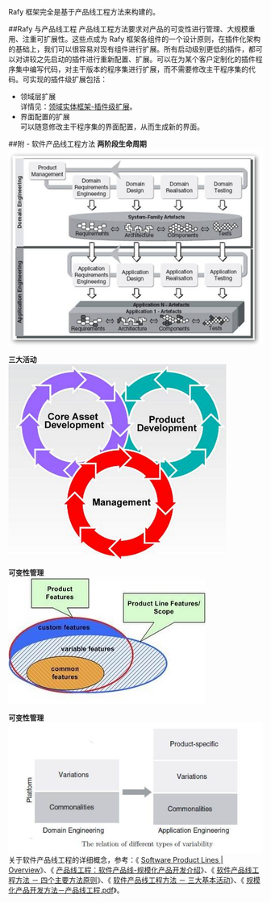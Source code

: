 Rafy 框架完全是基于产品线工程方法来构建的。  

##Rafy 与产品线工程
产品线工程方法要求对产品的可变性进行管理、大规模重用、注重可扩展性。这些点成为 Rafy 框架各组件的一个设计原则，在插件化架构的基础上，我们可以很容易对现有组件进行扩展。所有启动级别更低的插件，都可以对讲较之先启动的插件进行重新配置、扩展。可以在为某个客户定制化的插件程序集中编写代码，对主干版本的程序集进行扩展，而不需要修改主干程序集的代码。可实现的插件级扩展包括：
 - 领域层扩展   
     详情见：[领域实体框架-插件级扩展](../领域实体框架\插件级扩展.html)。
 - 界面配置的扩展   
     可以随意修改主干程序集的界面配置，从而生成新的界面。

##附 - 软件产品线工程方法
**两阶段生命周期**  
![](../../images/SPL_2LifeCycle.png)

**三大活动**  
![](../../images/SPL_3Activities.png)  

**可变性管理**  
![](../../images/SPL_Variables1.png)

**可变性管理**  
![](../../images/SPL_Variables2.png)
关于软件产品线工程的详细概念，参考：《
[Software Product Lines | Overview](http://www.sei.cmu.edu/productlines/)》、《
[产品线工程：软件产品线-规模化产品开发介绍](http://www.cnblogs.com/zhoujg/archive/2011/01/13/1934524.html)》、《
[软件产品线工程方法 － 四个主要方法原则](http://www.cnblogs.com/zhoujg/archive/2009/09/27/1575302.html)》、《
[软件产品线工程方法 － 三大基本活动](http://www.cnblogs.com/zhoujg/archive/2009/10/18/1585394.html)》、《
[规模化产品开发方法－产品线工程.pdf](http://www.cnblogs.com/zhoujg/archive/2010/02/24/1672327.html)》。

